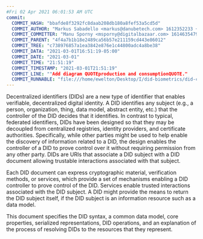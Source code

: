 ```yaml
---
#Fri 02 Apr 2021 06:01:53 AM UTC
commit:
  COMMIT_HASH: "bbafde8f3292fc8daab208db180a8fef53a5cd5d"
  COMMIT_AUTHOR: "Markus Sabadello <markus@danubetech.com> 1612352233 +0100"
  COMMIT_COMMITTER: "Manu Sporny <msporny@digitalbazaar.com> 1614635479 -0500"
  COMMIT_PARENT: "4f4a7b1b18e2489ca56b57e211159cd443e86012"
  COMMIT_TREE: "c738976857a1ea3842e876e1c44800adc4a8be38"
  COMMIT_DATA: "2021-03-01T16:51:19-05:00"
  COMMIT_DATE: "2021-03-01"
  COMMIT_TIME: "21:51:19"
  COMMIT_TIMESTAMP: "2021-03-01T21:51:19"
  COMMIT_LINE: ""Add diagram QUOTEproduction and consumptionQUOTE."
  COMMIT_RUNNABLE: "file:///home/ewelton/Desktop/I/did-biometrics/did-core-dataset/analysis/gitinfo/bbafde8f3292fc8daab208db180a8fef53a5cd5d/snapshot/index.html"
---
```


<section id="abstract">
<p>
<a>Decentralized identifiers</a> (DIDs) are a new type of identifier that
enables verifiable, decentralized digital identity. A <a>DID</a> identifies any
subject (e.g., a person, organization, thing, data model, abstract entity, etc.)
that the controller of the <a>DID</a> decides that it identifies. In contrast to
typical, federated identifiers, <a>DIDs</a> have been designed so that they may
be decoupled from centralized registries, identity providers, and certificate
authorities. Specifically, while other parties might be used to help enable the
discovery of information related to a <a>DID</a>, the design enables the
controller of a <a>DID</a> to prove control over it without requiring permission
from any other party. <a>DIDs</a> are <a>URIs</a> that associate a <a>DID
subject</a> with a <a>DID document</a> allowing trustable interactions
associated with that subject.
    </p>
<p>
Each <a>DID document</a> can express cryptographic material, <a>verification
methods</a>, or <a>services</a>, which provide a set of mechanisms enabling a
<a>DID controller</a> to prove control of the <a>DID</a>. <a>Services</a> enable
trusted interactions associated with the <a>DID subject</a>. A <a>DID</a> might
provide the means to return the <a>DID subject</a> itself, if the <a>DID
subject</a> is an information resource such as a data model.
    </p>
<p>
This document specifies the DID syntax, a common data model, core properties,
serialized representations, DID operations, and an explanation of the process
of resolving DIDs to the resources that they represent.
    </p>
</section>
